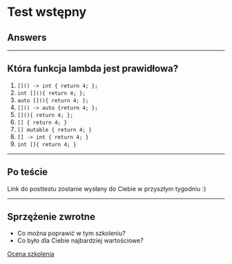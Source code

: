 <!-- .slide: data-background="#111111" -->

# Test wstępny

## Answers

___

## Która funkcja lambda jest prawidłowa?

1. <!-- .element: class="fragment highlight-green" --> <code>[]() -> int { return 4; };</code>
1. <!-- .element: class="fragment highlight-red" --> <code>int [](){ return 4; };</code>
1. <!-- .element: class="fragment highlight-red" --> <code>auto [](){ return 4; };</code>
1. <!-- .element: class="fragment highlight-green" --> <code>[]() -> auto {return 4; };</code>
1. <!-- .element: class="fragment highlight-green" --> <code>[](){ return 4; };</code>
1. <!-- .element: class="fragment highlight-green" --> <code>[] { return 4; }</code>
1. <!-- .element: class="fragment highlight-red" --> <code>[] mutable { return 4; }</code>
1. <!-- .element: class="fragment highlight-red" --> <code>[] -> int { return 4; }</code>
1. <!-- .element: class="fragment highlight-red" --> <code>int []{ return 4; }</code>

___

## Po teście

Link do posttestu zostanie wysłany do Ciebie w przyszłym tygodniu :)

___

## Sprzężenie zwrotne

* Co można poprawić w tym szkoleniu?
* Co było dla Ciebie najbardziej wartościowe?

[Ocena szkolenia](https://forms.gle/qEZFvYKdgbxkyxYj7)
